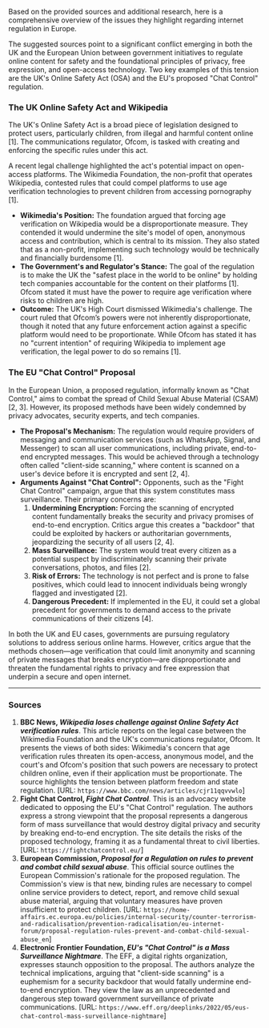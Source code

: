Based on the provided sources and additional research, here is a comprehensive overview of the issues they highlight regarding internet regulation in Europe.

The suggested sources point to a significant conflict emerging in both the UK and the European Union between government initiatives to regulate online content for safety and the foundational principles of privacy, free expression, and open-access technology. Two key examples of this tension are the UK's Online Safety Act (OSA) and the EU's proposed "Chat Control" regulation.

### The UK Online Safety Act and Wikipedia

The UK's Online Safety Act is a broad piece of legislation designed to protect users, particularly children, from illegal and harmful content online [1]. The communications regulator, Ofcom, is tasked with creating and enforcing the specific rules under this act.

A recent legal challenge highlighted the act's potential impact on open-access platforms. The Wikimedia Foundation, the non-profit that operates Wikipedia, contested rules that could compel platforms to use age verification technologies to prevent children from accessing pornography [1].

*   **Wikimedia's Position:** The foundation argued that forcing age verification on Wikipedia would be a disproportionate measure. They contended it would undermine the site's model of open, anonymous access and contribution, which is central to its mission. They also stated that as a non-profit, implementing such technology would be technically and financially burdensome [1].
*   **The Government's and Regulator's Stance:** The goal of the regulation is to make the UK the "safest place in the world to be online" by holding tech companies accountable for the content on their platforms [1]. Ofcom stated it must have the power to require age verification where risks to children are high.
*   **Outcome:** The UK's High Court dismissed Wikimedia's challenge. The court ruled that Ofcom’s powers were not inherently disproportionate, though it noted that any future enforcement action against a specific platform would need to be proportionate. While Ofcom has stated it has no "current intention" of requiring Wikipedia to implement age verification, the legal power to do so remains [1].

### The EU "Chat Control" Proposal

In the European Union, a proposed regulation, informally known as "Chat Control," aims to combat the spread of Child Sexual Abuse Material (CSAM) [2, 3]. However, its proposed methods have been widely condemned by privacy advocates, security experts, and tech companies.

*   **The Proposal's Mechanism:** The regulation would require providers of messaging and communication services (such as WhatsApp, Signal, and Messenger) to scan all user communications, including private, end-to-end encrypted messages. This would be achieved through a technology often called "client-side scanning," where content is scanned on a user's device before it is encrypted and sent [2, 4].
*   **Arguments Against "Chat Control":** Opponents, such as the "Fight Chat Control" campaign, argue that this system constitutes mass surveillance. Their primary concerns are:
    1.  **Undermining Encryption:** Forcing the scanning of encrypted content fundamentally breaks the security and privacy promises of end-to-end encryption. Critics argue this creates a "backdoor" that could be exploited by hackers or authoritarian governments, jeopardizing the security of all users [2, 4].
    2.  **Mass Surveillance:** The system would treat every citizen as a potential suspect by indiscriminately scanning their private conversations, photos, and files [2].
    3.  **Risk of Errors:** The technology is not perfect and is prone to false positives, which could lead to innocent individuals being wrongly flagged and investigated [2].
    4.  **Dangerous Precedent:** If implemented in the EU, it could set a global precedent for governments to demand access to the private communications of their citizens [4].

In both the UK and EU cases, governments are pursuing regulatory solutions to address serious online harms. However, critics argue that the methods chosen—age verification that could limit anonymity and scanning of private messages that breaks encryption—are disproportionate and threaten the fundamental rights to privacy and free expression that underpin a secure and open internet.

***

### Sources

1.  **BBC News, *Wikipedia loses challenge against Online Safety Act verification rules***. This article reports on the legal case between the Wikimedia Foundation and the UK's communications regulator, Ofcom. It presents the views of both sides: Wikimedia's concern that age verification rules threaten its open-access, anonymous model, and the court's and Ofcom's position that such powers are necessary to protect children online, even if their application must be proportionate. The source highlights the tension between platform freedom and state regulation. [URL: `https://www.bbc.com/news/articles/cjr11qqvvwlo`]
2.  **Fight Chat Control, *Fight Chat Control***. This is an advocacy website dedicated to opposing the EU's "Chat Control" regulation. The authors express a strong viewpoint that the proposal represents a dangerous form of mass surveillance that would destroy digital privacy and security by breaking end-to-end encryption. The site details the risks of the proposed technology, framing it as a fundamental threat to civil liberties. [URL: `https://fightchatcontrol.eu/`]
3.  **European Commission, *Proposal for a Regulation on rules to prevent and combat child sexual abuse***. This official source outlines the European Commission's rationale for the proposed regulation. The Commission's view is that new, binding rules are necessary to compel online service providers to detect, report, and remove child sexual abuse material, arguing that voluntary measures have proven insufficient to protect children. [URL: `https://home-affairs.ec.europa.eu/policies/internal-security/counter-terrorism-and-radicalisation/prevention-radicalisation/eu-internet-forum/proposal-regulation-rules-prevent-and-combat-child-sexual-abuse_en`]
4.  **Electronic Frontier Foundation, *EU's "Chat Control" is a Mass Surveillance Nightmare***. The EFF, a digital rights organization, expresses staunch opposition to the proposal. The authors analyze the technical implications, arguing that "client-side scanning" is a euphemism for a security backdoor that would fatally undermine end-to-end encryption. They view the law as an unprecedented and dangerous step toward government surveillance of private communications. [URL: `https://www.eff.org/deeplinks/2022/05/eus-chat-control-mass-surveillance-nightmare`]